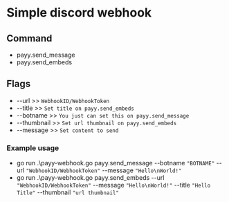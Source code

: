 # Simple discord webhook

## Command
- payy.send_message
- payy.send_embeds

## Flags
- --url >> ``WebhookID/WebhookToken``
- --title >> ``Set title on payy.send_embeds``
- --botname >> ``You just can set this on payy.send_message``
- --thumbnail >> ``Set url thumbnail on payy.send_embeds``
- --message >> ``Set content to send``

### Example usage
- go run .\payy-webhook.go payy.send_message --botname ``"BOTNAME"`` --url ``"WebhookID/WebhookToken"`` --message ``"Hello\nWorld!"`` 
- go run .\payy-webhook.go payy.send_embeds --url ``"WebhookID/WebhookToken"`` --message ``"Hello\nWorld!"`` --title ``"Hello Title"`` --thumbnail ``"url thumbnail"``
